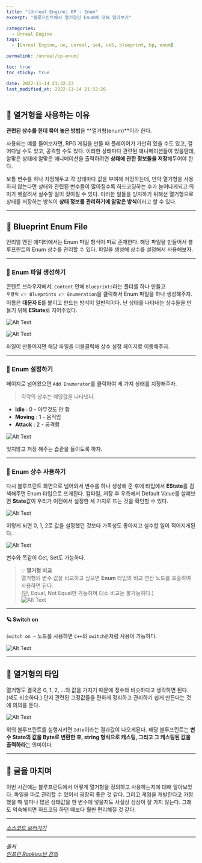 ```yaml
---
title: "[Unreal Engine] BP - Enum"
excerpt: "블루프린트에서 열거형인 Enum에 대해 알아보기"

categories:
  - Unreal Engine
tags:
  - [Unreal Engine, ue, unreal, ue4, ue5, blueprint, bp, enum]

permalink: /unreal/bp-enum/

toc: true
toc_sticky: true

date: 2022-11-14 21:32:23
last_modified_at: 2022-11-14 21:32:26
---
```


## 👻 열거형을 사용하는 이유
**관련된 상수를 한데 묶어 놓은 방법**을 **열거형(enum)**이라 한다. 

사용되는 예를 들어보자면, RPG 게임을 만들 때 플레이어가 가만히 있을 수도 있고, 걸어다닐 수도 있고, 공격할 수도 있다. 이러한 상태마다 관련된 애니메이션들이 있을텐데, 알맞은 상태에 알맞은 애니메이션을 출력하려면 **상태에 관한 정보들을 저장**해두어야 한다. 

보통 변수를 하나 지정해두고 각 상태마다 값을 부여해 저장하는데, 만약 열거형을 사용하지 않는다면 상태와 관련된 변수들이 많아질수록 하드코딩하는 수가 늘어나게되고 의미가 헷갈려서 실수할 일이 잦아질 수 있다. 이러한 일들을 방지하기 위해선 열거형으로 상태를 저장하는 방식이 **상태 정보를 관리하기에 알맞은 방식**이라고 할 수 있다.

***

## 👻 Blueprint Enum File
언리얼 엔진 에디터에서는 Enum 파일 형식이 따로 존재한다. 해당 파일을 만들어서 블루프린트의 Enum 상수를 관리할 수 있다. 파일을 생성해 상수를 설정해서 사용해보자.

***

### 🌱 Enum 파일 생성하기
콘텐트 브라우저에서, ``` Content ``` 안에 ``` Blueprints ```라는 폴더를 하나 만들고   
``` 우클릭 👉 Blueprints 👉 Enumeration ```을 클릭해서 Enum 파일을 하나 생성해주자. 이름은 **대문자 E**를 붙이고 만드는 방식이 일반적이다. 난 상태를 나타내는 상수들을 만들기 위해 **EState**로 지어주었다.

![Alt Text](/assets/images/posts_img/engines/unreal/blueprint/flow-control/bp-enum/create-enum.PNG)   

![Alt Text](/assets/images/posts_img/engines/unreal/blueprint/flow-control/bp-enum/enum-file.PNG)   

파일이 만들어지면 해당 파일을 더블클릭해 상수 설정 페이지로 이동해주자.

***

### 🌱 Enum 설정하기
페이지로 넘어왔으면 ``` Add Enumerator ```를 클릭하여 세 가지 상태를 지정해주자.

> 각각의 상수는 해당값을 나타낸다.   
- **Idle** : 0 - 아무것도 안 함
- **Moving** : 1 - 움직임
- **Attack** : 2 - 공격함

![Alt Text](/assets/images/posts_img/engines/unreal/blueprint/flow-control/bp-enum/estate.PNG)   

잊지않고 저장 해주는 습관을 들이도록 하자.

***

### 🌱 Enum 상수 사용하기
다시 블루프린트 화면으로 넘어와서 변수를 하나 생성해 준 후에 타입에서 **EState**를 검색해주면 Enum 타입으로 뜨게된다. 컴파일, 저장 후 우측에서 Default Value를 살펴보면 **State**값이 우리가 이전에서 설정한 세 가지로 뜨는 것을 확인할 수 있다.

![Alt Text](/assets/images/posts_img/engines/unreal/blueprint/flow-control/bp-enum/state.PNG)   

이렇게 되면 0, 1, 2로 값을 설정했던 것보다 가독성도 좋아지고 실수할 일이 적어지게된다.

![Alt Text](/assets/images/posts_img/engines/unreal/blueprint/flow-control/bp-enum/get-set.PNG)   

변수와 똑같이 Get, Set도 가능하다.

> 💡 **열거형 비교**   
열거형의 변수 값을 비교하고 싶으면 **Enum** 타입의 비교 연산 노드를 호출하여 사용하면 된다.   
(단, Equal, Not Equal만 가능하며 대소 비교는 불가능하다.)   
![Alt Text](/assets/images/posts_img/engines/unreal/blueprint/flow-control/bp-enum/equal-enum.PNG)  

***

#### 🪐 Switch on
``` Switch on ~ ``` 노드를 사용하면 ``` C++ ```의 ``` switch문 ```처럼 사용이 가능하다.

![Alt Text](/assets/images/posts_img/engines/unreal/blueprint/flow-control/bp-enum/switch.PNG)   

***

## 👻 열거형의 타입
열거형도 결국은 0, 1, 2, ...의 값을 가지기 때문에 정수와 비슷하다고 생각하면 된다. (색도 비슷하다.) 단지 관련된 고정값들을 편하게 정리하고 관리하기 쉽게 만든다는 것에 의의를 둔다.

![Alt Text](/assets/images/posts_img/engines/unreal/blueprint/flow-control/bp-enum/to-string.PNG)   

위의 블루프린트를 실행시키면 ``` Idle ```이라는 결과값이 나오게된다. 해당 블루프린트는 **변수 State의 값을 Byte로 변환한 후, string 형식으로 캐스팅, 그리고 그 캐스팅된 값을 출력하라**는 의미이다.

***

## 👻 글을 마치며
이번 시간에는 블루프린트에서 어떻게 열거형을 정의하고 사용하는지에 대해 알아보았다. 파일을 따로 관리할 수 있어서 굉장히 좋은 것 같다. 그리고 게임을 개발한다고 가정했을 때 얼마나 많은 상태값을 한 변수에 넣을지도 사실상 상상이 잘 가지 않는다. 그래도 익숙해지면 하드코딩 하던 때보다 훨씬 편리해질 것 같다.

***

_[소스코드 보러가기](https://github.com/choi-dan-di/study_ue/tree/main/UE5/flow-control/BP_Enum)_

***

_출처_   
_[인프런 Rookies님 강의](https://inf.run/TSqC)_   